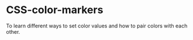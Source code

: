 # CSS-color-markers
To learn different ways to set color values and how to pair colors with each other.
